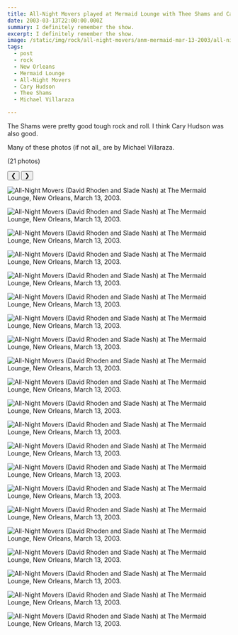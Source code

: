 ```yaml
---
title: All-Night Movers played at Mermaid Lounge with Thee Shams and Cary Hudson.
date: 2003-03-13T22:00:00.000Z
summary: I definitely remember the show. 
excerpt: I definitely remember the show.
image: /static/img/rock/all-night-movers/anm-mermaid-mar-13-2003/all-night-movers-daveclap-mar-13-2003.jpg
tags:
  - post
  - rock
  - New Orleans
  - Mermaid Lounge
  - All-Night Movers
  - Cary Hudson
  - Thee Shams
  - Michael Villaraza

---
```


The Shams were pretty good tough rock and roll. I think Cary Hudson was also good. 

Many of these photos (if not all_ are by Michael Villaraza.

(21 photos)


<div id="viewport">
    <button id="buttonPrevious">&#10094;</button>
    <button id="buttonNext">&#10095;</button>

![All-Night Movers (David Rhoden and Slade Nash) at The Mermaid Lounge, New Orleans, March 13, 2003.](/static/img/rock/all-night-movers/anm-mermaid-mar-13-2003/all-night-movers-actionslade-mar-13-2003.jpg)

![All-Night Movers (David Rhoden and Slade Nash) at The Mermaid Lounge, New Orleans, March 13, 2003.](/static/img/rock/all-night-movers/anm-mermaid-mar-13-2003/all-night-movers-all-night-movers-mermaid-dave-tele-mar-13-2003.jpg)

![All-Night Movers (David Rhoden and Slade Nash) at The Mermaid Lounge, New Orleans, March 13, 2003.](/static/img/rock/all-night-movers/anm-mermaid-mar-13-2003/all-night-movers-anm-mar-13-2003.jpg)

![All-Night Movers (David Rhoden and Slade Nash) at The Mermaid Lounge, New Orleans, March 13, 2003.](/static/img/rock/all-night-movers/anm-mermaid-mar-13-2003/all-night-movers-daveclap-mar-13-2003.jpg)

![All-Night Movers (David Rhoden and Slade Nash) at The Mermaid Lounge, New Orleans, March 13, 2003.](/static/img/rock/all-night-movers/anm-mermaid-mar-13-2003/all-night-movers-davelookup-mar-13-2003.jpg)

![All-Night Movers (David Rhoden and Slade Nash) at The Mermaid Lounge, New Orleans, March 13, 2003.](/static/img/rock/all-night-movers/anm-mermaid-mar-13-2003/all-night-movers-davemermaid-mar-13-2003.jpg)

![All-Night Movers (David Rhoden and Slade Nash) at The Mermaid Lounge, New Orleans, March 13, 2003.](/static/img/rock/all-night-movers/anm-mermaid-mar-13-2003/all-night-movers-davemermaid02-mar-13-2003.jpg)

![All-Night Movers (David Rhoden and Slade Nash) at The Mermaid Lounge, New Orleans, March 13, 2003.](/static/img/rock/all-night-movers/anm-mermaid-mar-13-2003/all-night-movers-davemermshock-mar-13-2003.jpg)

![All-Night Movers (David Rhoden and Slade Nash) at The Mermaid Lounge, New Orleans, March 13, 2003.](/static/img/rock/all-night-movers/anm-mermaid-mar-13-2003/all-night-movers-dental-mar-13-2003.jpg)

![All-Night Movers (David Rhoden and Slade Nash) at The Mermaid Lounge, New Orleans, March 13, 2003.](/static/img/rock/all-night-movers/anm-mermaid-mar-13-2003/all-night-movers-guitat-mar-13-2003.jpg)

![All-Night Movers (David Rhoden and Slade Nash) at The Mermaid Lounge, New Orleans, March 13, 2003.](/static/img/rock/all-night-movers/anm-mermaid-mar-13-2003/all-night-movers-mattlamp-mar-13-2003.jpg)

![All-Night Movers (David Rhoden and Slade Nash) at The Mermaid Lounge, New Orleans, March 13, 2003.](/static/img/rock/all-night-movers/anm-mermaid-mar-13-2003/all-night-movers-mermdands-mar-13-2003.jpg)

![All-Night Movers (David Rhoden and Slade Nash) at The Mermaid Lounge, New Orleans, March 13, 2003.](/static/img/rock/all-night-movers/anm-mermaid-mar-13-2003/all-night-movers-neckslide-mar-13-2003.jpg)

![All-Night Movers (David Rhoden and Slade Nash) at The Mermaid Lounge, New Orleans, March 13, 2003.](/static/img/rock/all-night-movers/anm-mermaid-mar-13-2003/all-night-movers-othsepia-mar-13-2003.jpg)

![All-Night Movers (David Rhoden and Slade Nash) at The Mermaid Lounge, New Orleans, March 13, 2003.](/static/img/rock/all-night-movers/anm-mermaid-mar-13-2003/all-night-movers-popeyeslade-mar-13-2003.jpg)

![All-Night Movers (David Rhoden and Slade Nash) at The Mermaid Lounge, New Orleans, March 13, 2003.](/static/img/rock/all-night-movers/anm-mermaid-mar-13-2003/all-night-movers-saraoutside-mar-13-2003.jpg)

![All-Night Movers (David Rhoden and Slade Nash) at The Mermaid Lounge, New Orleans, March 13, 2003.](/static/img/rock/all-night-movers/anm-mermaid-mar-13-2003/all-night-movers-scrapes-mar-13-2003.jpg)

![All-Night Movers (David Rhoden and Slade Nash) at The Mermaid Lounge, New Orleans, March 13, 2003.](/static/img/rock/all-night-movers/anm-mermaid-mar-13-2003/all-night-movers-sladeaflame-mar-13-2003.jpg)

![All-Night Movers (David Rhoden and Slade Nash) at The Mermaid Lounge, New Orleans, March 13, 2003.](/static/img/rock/all-night-movers/anm-mermaid-mar-13-2003/all-night-movers-sladefalme-mar-13-2003.jpg)

![All-Night Movers (David Rhoden and Slade Nash) at The Mermaid Lounge, New Orleans, March 13, 2003.](/static/img/rock/all-night-movers/anm-mermaid-mar-13-2003/all-night-movers-sladshade-mar-13-2003.jpg)

![All-Night Movers (David Rhoden and Slade Nash) at The Mermaid Lounge, New Orleans, March 13, 2003.](/static/img/rock/all-night-movers/anm-mermaid-mar-13-2003/all-night-movers-storm-mar-13-2003.jpg)

</div>
<div id="caption"></div>
